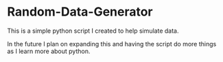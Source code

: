 # Random-Data-Generator

This is a simple python script I created to help simulate data.

In the future I plan on expanding this and having the script do more things as I learn more about python.


